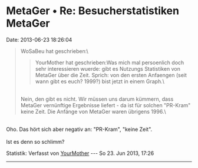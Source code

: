 MetaGer • Re: Besucherstatistiken MetaGer
=========================================

Date: 2013-06-23 18:26:04

> <div>
>
> WoSaBeu hat geschrieben:\
>
> > <div>
> >
> > YourMother hat geschrieben:Was mich mal persoenlich doch sehr
> > interessieren wuerde: gibt es Nutzungs Statistiken von MetaGer über
> > die Zeit. Sprich: von den ersten Anfaengen (seit wann gibt es euch?
> > 1999?) bist jetzt in einem Graph.\
> >
> > </div>
>
> \
> Nein, den gibt es nicht. Wir müssen uns darum kümmern, dass MetaGer
> vernünftige Ergebnisse liefert - da ist für solchen \"PR-Kram\" keine
> Zeit. Die Anfänge von MetaGer waren übrigens 1996.\
>
> </div>

\
Oho. Das hört sich aber negativ an: \"PR-Kram\", \"keine Zeit\".\
\
Ist es denn so schlimm?

Statistik: Verfasst von
[YourMother](http://forum.suma-ev.de/memberlist.php?mode=viewprofile&u=94)
--- So 23. Jun 2013, 17:26

------------------------------------------------------------------------
